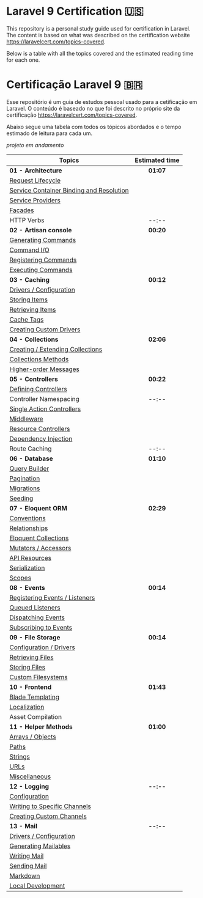 # Laravel 9 Certification 🇺🇸
This repository is a personal study guide used for certification in Laravel.
The content is based on what was described on the certification website https://laravelcert.com/topics-covered.

Below is a table with all the topics covered and the estimated reading time for each one.

# Certificação Laravel 9 🇧🇷

Esse repositório é um guia de estudos pessoal usado para a cetificação em Laravel.
O conteúdo é baseado no que foi descrito no próprio site da certificação https://laravelcert.com/topics-covered.

Abaixo segue uma tabela com todos os tópicos abordados e o tempo estimado de leitura para cada um.

*projeto em andamento* 

| Topics                                                                                                                             | Estimated time |
|------------------------------------------------------------------------------------------------------------------------------------|:--------------:|
| **01 - Architecture**                                                                                                              |   **01:07**    |
| <a href="https://laravel.com/docs/9.x/lifecycle" target="_blank">Request Lifecycle</a>                                             |
| <a href="https://laravel.com/docs/9.x/container" target="_blank">Service Container Binding and Resolution</a>                      |
| <a href="https://laravel.com/docs/9.x/providers" target="_blank">Service Providers</a>                                             |
| <a href="https://laravel.com/docs/9.x/facades" target="_blank">Facades</a>                                                         |
| HTTP Verbs                                                                                                                         |     --:--      |
| **02 - Artisan console**                                                                                                           |   **00:20**    |
| <a href="https://laravel.com/docs/9.x/artisan#generating-commands" target="_blank">Generating Commands</a>                         |
| <a href="https://laravel.com/docs/9.x/artisan#command-io" target="_blank">Command I/O</a>                                          |
| <a href="https://laravel.com/docs/9.x/artisan#registering-commands" target="_blank">Registering Commands</a>                       |
| <a href="https://laravel.com/docs/9.x/artisan#programmatically-executing-commands" target="_blank">Executing Commands</a>          |
| **03 - Caching**                                                                                                                   |   **00:12**    |
| <a href="https://laravel.com/docs/9.x/cache#configuration" target="_blank">Drivers / Configuration</a>                             |
| <a href="https://laravel.com/docs/9.x/cache#storing-items-in-the-cache" target="_blank">Storing Items</a>                          |
| <a href="https://laravel.com/docs/9.x/cache#retrieving-items-from-the-cache" target="_blank">Retrieving Items</a>                  |
| <a href="https://laravel.com/docs/9.x/cache#cache-tags" target="_blank">Cache Tags</a>                                             |
| <a href="https://laravel.com/docs/9.x/cache#adding-custom-cache-drivers" target="_blank">Creating Custom Drivers</a>               |
| **04 - Collections**                                                                                                               |   **02:06**    |
| <a href="https://laravel.com/docs/9.x/collections#introduction" target="_blank">Creating / Extending Collections</a>               |
| <a href="https://laravel.com/docs/9.x/collections#available-methods" target="_blank">Collections Methods</a>                       |
| <a href="https://laravel.com/docs/9.x/collections#higher-order-messages" target="_blank">Higher-order Messages</a>                 |
| **05 - Controllers**                                                                                                               |   **00:22**    |
| <a href="https://laravel.com/docs/9.x/controllers#basic-controllers" target="_blank">Defining Controllers</a>                      |
| Controller Namespacing                                                                                                             |     --:--      |
| <a href="https://laravel.com/docs/9.x/controllers#single-action-controllers" target="_blank">Single Action Controllers</a>         |
| <a href="https://laravel.com/docs/9.x/controllers#controller-middleware" target="_blank">Middleware</a>                            |
| <a href="https://laravel.com/docs/9.x/controllers#resource-controllers" target="_blank">Resource Controllers</a>                   |
| <a href="https://laravel.com/docs/9.x/controllers#dependency-injection-and-controllers" target="_blank">Dependency Injection</a>   |
| Route Caching                                                                                                                      |     --:--      |
| **06 - Database**                                                                                                                  |   **01:10**    |
| <a href="https://laravel.com/docs/9.x/queries" target="_blank">Query Builder</a>                                                   |
| <a href="https://laravel.com/docs/9.x/pagination" target="_blank">Pagination</a>                                                   |
| <a href="https://laravel.com/docs/9.x/migrations" target="_blank">Migrations</a>                                                   |
| <a href="https://laravel.com/docs/9.x/seeding" target="_blank">Seeding</a>                                                         |
| **07 - Eloquent ORM**                                                                                                              |   **02:29**    |
| <a href="https://laravel.com/docs/9.x/eloquent#eloquent-model-conventions" target="_blank">Conventions</a>                         |
| <a href="https://laravel.com/docs/9.x/eloquent-relationships" target="_blank">Relationships</a>                                    |
| <a href="https://laravel.com/docs/9.x/eloquent-collections" target="_blank">Eloquent Collections</a>                               |
| <a href="https://laravel.com/docs/9.x/eloquent-mutators" target="_blank">Mutators / Accessors</a>                                  |
| <a href="https://laravel.com/docs/9.x/eloquent-resources" target="_blank">API Resources</a>                                        |
| <a href="https://laravel.com/docs/9.x/eloquent-serialization" target="_blank">Serialization</a>                                    |
| <a href="https://laravel.com/docs/9.x/eloquent#query-scopes" target="_blank">Scopes</a>                                            |
| **08 - Events**                                                                                                                    |   **00:14**    |
| <a href="https://laravel.com/docs/9.x/events#generating-events-and-listeners" target="_blank">Registering Events / Listeners</a>   |
| <a href="https://laravel.com/docs/9.x/events#queued-event-listeners" target="_blank">Queued Listeners</a>                          |
| <a href="https://laravel.com/docs/9.x/events#dispatching-events" target="_blank">Dispatching Events</a>                            |
| <a href="https://laravel.com/docs/9.x/events#event-subscribers" target="_blank">Subscribing to Events</a>                          |
| **09 - File Storage**                                                                                                              |   **00:14**    |
| <a href="https://laravel.com/docs/9.x/filesystem#configuration" target="_blank">Configuration / Drivers</a>                        |
| <a href="https://laravel.com/docs/9.x/filesystem#retrieving-files" target="_blank">Retrieving Files</a>                            |
| <a href="https://laravel.com/docs/9.x/filesystem#storing-files" target="_blank">Storing Files</a>                                  |
| <a href="https://laravel.com/docs/9.x/filesystem#custom-filesystems" target="_blank">Custom Filesystems</a>                        |
| **10 - Frontend**                                                                                                                  |   **01:43**    |
| <a href="https://laravel.com/docs/9.x/blade" target="_blank">Blade Templating</a>                                                  |
| <a href="https://laravel.com/docs/9.x/localization#main-content" target="_blank">Localization</a>                                  |
| Asset Compilation                                                                                                                  |
| **11 - Helper Methods**                                                                                                            |   **01:00**    |
| <a href="https://laravel.com/docs/9.x/helpers#arrays-and-objects-method-list" target="_blank">Arrays / Objects</a>                 |
| <a href="https://laravel.com/docs/9.x/helpers#paths-method-list" target="_blank">Paths</a>                                         |
| <a href="https://laravel.com/docs/9.x/helpers#strings-method-list" target="_blank">Strings</a>                                     |
| <a href="https://laravel.com/docs/9.x/helpers#urls-method-list" target="_blank">URLs</a>                                           |
| <a href="https://laravel.com/docs/9.x/helpers#miscellaneous-method-list" target="_blank">Miscellaneous</a>                         |
| **12 - Logging**                                                                                                                   |   **--:--**    |
| <a href="https://laravel.com/docs/9.x/logging#configuration" target="_blank">Configuration</a>                                     |
| <a href="https://laravel.com/docs/9.x/logging#writing-to-specific-channels" target="_blank">Writing to Specific Channels</a>       |
| <a href="https://laravel.com/docs/9.x/logging#creating-custom-channels-via-factories" target="_blank">Creating Custom Channels</a> |
| **13 - Mail**                                                                                                                      |   **--:--**    |
| <a href="https://laravel.com/docs/9.x/mail#introduction" target="_blank">Drivers / Configuration</a>                                     |
| <a href="https://laravel.com/docs/9.x/mail#generating-mailables" target="_blank">Generating Mailables</a>                                     |
| <a href="https://laravel.com/docs/9.x/mail#writing-mailables" target="_blank">Writing Mail</a>                                     |
| <a href="https://laravel.com/docs/9.x/mail#sending-mail" target="_blank">Sending Mail</a>                                     |
| <a href="https://laravel.com/docs/9.x/mail#markdown-mailables" target="_blank">Markdown</a>                                     |
| <a href="https://laravel.com/docs/9.x/mail#mail-and-local-development" target="_blank">Local Development</a>                                     |